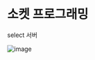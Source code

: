 # 소켓 프로그래밍

select 서버

![image](https://user-images.githubusercontent.com/90087519/209086912-4c868a51-c980-4339-b9bb-85e4a74f9913.png)
